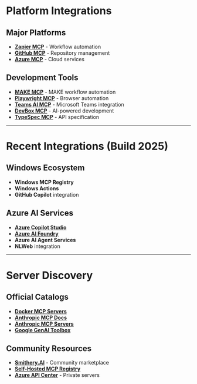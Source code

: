 # Platform Integrations

## Major Platforms
- **[Zapier MCP](https://zapier.com/mcp)** - Workflow automation
- **[GitHub MCP](https://github.com/github/github-mcp-server)** - Repository management
- **[Azure MCP](https://github.com/Azure/azure-mcp)** - Cloud services

## Development Tools
- **[MAKE MCP](https://developers.make.com/mcp-server)** - MAKE workflow automation
- **[Playwright MCP](https://github.com/microsoft/playwright-mcp)** - Browser automation
- **[Teams AI MCP](https://microsoft.github.io/teams-ai/typescript/in-depth-guides/ai/mcp/mcp-server/)** - Microsoft Teams integration
- **[DevBox MCP](https://devblogs.microsoft.com/develop-from-the-cloud/)** - AI-powered development
- **[TypeSpec MCP](https://github.com/microsoft/typespec-mcp)** - API specification

---

# Recent Integrations (Build 2025)

## Windows Ecosystem
- **Windows MCP Registry**
- **Windows Actions**
- **GitHub Copilot** integration

## Azure AI Services
- **[Azure Copilot Studio](https://learn.microsoft.com/en-us/microsoft-copilot-studio/agent-extend-action-mcp)**
- **[Azure AI Foundry](https://github.com/azure-ai-foundry/mcp-foundry)**
- **Azure AI Agent Services**
- **NLWeb** integration

---

# Server Discovery

## Official Catalogs
- **[Docker MCP Servers](https://www.docker.com/blog/announcing-docker-mcp-catalog-and-toolkit-beta/)**
- **[Anthropic MCP Docs](https://modelcontextprotocol.io/introduction)**
- **[Anthropic MCP Servers](https://github.com/modelcontextprotocol/servers)**
- **[Google GenAI Toolbox](https://github.com/googleapis/genai-toolbox)**

## Community Resources
- **[Smithery.AI](https://smithery.ai/)** - Community marketplace
- **[Self-Hosted MCP Registry](https://github.com/modelcontextprotocol/registry)**
- **[Azure API Center](https://learn.microsoft.com/en-us/azure/api-center/register-discover-mcp-server)** - Private servers
